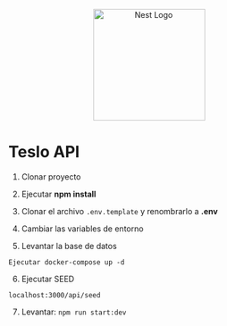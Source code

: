 <p align="center">
  <a href="http://nestjs.com/" target="blank"><img src="https://nestjs.com/img/logo-small.svg" width="200" alt="Nest Logo" /></a>
</p>



# Teslo API

1. Clonar proyecto

2. Ejecutar __npm install__

3. Clonar el archivo ``` .env.template ``` y renombrarlo a __.env__

4. Cambiar las variables de entorno

5. Levantar la base de datos

```
Ejecutar docker-compose up -d
```

6. Ejecutar SEED
```
localhost:3000/api/seed
```

7. Levantar: ``` npm run start:dev ```
